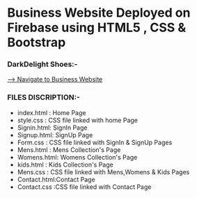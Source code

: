 # Business Website Deployed on Firebase using HTML5 , CSS & Bootstrap

### DarkDelight Shoes:-  

[--> Navigate to Business Website](https://business-website-4b739.web.app)

### FILES DISCRIPTION:-

* index.html : Home Page
* style.css  : CSS file linked with home Page
* Signin.html: SignIn Page
* Signup.html: SignUp Page
* Form.css   : CSS file linked with SignIn & SignUp Pages
* Mens.html  : Mens Collection's Page
* Womens.html: Womens Collection's Page
* kids.html  : Kids Collection's Page
* Mens.css   : CSS file linked with Mens,Womens & Kids Pages
* Contact.html:Contact Page 
* Contact.css :CSS file linked with Contact Page
